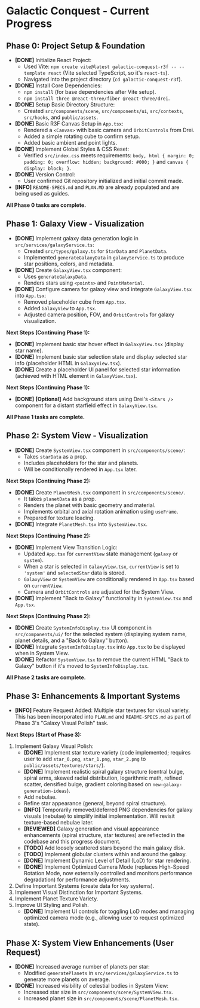 # Galactic Conquest - Current Progress

## Phase 0: Project Setup & Foundation

- **[DONE]** Initialize React Project:
    - Used Vite: `npm create vite@latest galactic-conquest-r3f -- --template react` (Vite selected TypeScript, so it's `react-ts`).
    - Navigated into the project directory (`cd galactic-conquest-r3f`).
- **[DONE]** Install Core Dependencies:
    - `npm install` (for base dependencies after Vite setup).
    - `npm install three @react-three/fiber @react-three/drei`.
- **[DONE]** Setup Basic Directory Structure:
    - Created `src/components/scene`, `src/components/ui`, `src/contexts`, `src/hooks`, and `public/assets`.
- **[DONE]** Basic R3F Canvas Setup in `App.tsx`:
    - Rendered a `<Canvas>` with basic camera and `OrbitControls` from Drei.
    - Added a simple rotating cube to confirm setup.
    - Added basic ambient and point lights.
- **[DONE]** Implement Global Styles & CSS Reset:
    - Verified `src/index.css` meets requirements: `body, html { margin: 0; padding: 0; overflow: hidden; background: #000; }` and `canvas { display: block; }`.
- **[DONE]** Version Control:
    - User confirmed Git repository initialized and initial commit made.
- **[INFO]** `README-SPECS.md` and `PLAN.MD` are already populated and are being used as guides.

**All Phase 0 tasks are complete.**

## Phase 1: Galaxy View - Visualization

- **[DONE]** Implement galaxy data generation logic in `src/services/galaxyService.ts`:
    - Created `src/types/galaxy.ts` for `StarData` and `PlanetData`.
    - Implemented `generateGalaxyData` in `galaxyService.ts` to produce star positions, colors, and metadata.
- **[DONE]** Create `GalaxyView.tsx` component:
    - Uses `generateGalaxyData`.
    - Renders stars using `<points>` and `PointMaterial`.
- **[DONE]** Configure camera for galaxy view and integrate `GalaxyView.tsx` into `App.tsx`:
    - Removed placeholder cube from `App.tsx`.
    - Added `GalaxyView` to `App.tsx`.
    - Adjusted camera position, FOV, and `OrbitControls` for galaxy visualization.

**Next Steps (Continuing Phase 1):**
- **[DONE]** Implement basic star hover effect in `GalaxyView.tsx` (display star name).
- **[DONE]** Implement basic star selection state and display selected star info (placeholder HTML in `GalaxyView.tsx`).
- **[DONE]** Create a placeholder UI panel for selected star information (achieved with HTML element in `GalaxyView.tsx`).

**Next Steps (Continuing Phase 1):**
- **[DONE]** **[Optional]** Add background stars using Drei's `<Stars />` component for a distant starfield effect in `GalaxyView.tsx`.

**All Phase 1 tasks are complete.**

## Phase 2: System View - Visualization

- **[DONE]** Create `SystemView.tsx` component in `src/components/scene/`:
    - Takes `starData` as a prop.
    - Includes placeholders for the star and planets.
    - Will be conditionally rendered in `App.tsx` later.

**Next Steps (Continuing Phase 2):**
- **[DONE]** Create `PlanetMesh.tsx` component in `src/components/scene/`.
   - It takes `planetData` as a prop.
   - Renders the planet with basic geometry and material.
   - Implements orbital and axial rotation animation using `useFrame`.
   - Prepared for texture loading.
- **[DONE]** Integrate `PlanetMesh.tsx` into `SystemView.tsx`.

**Next Steps (Continuing Phase 2):**
- **[DONE]** Implement View Transition Logic:
   - Updated `App.tsx` for `currentView` state management (`galaxy` or `system`).
   - When a star is selected in `GalaxyView.tsx`, `currentView` is set to `'system'` and `selectedStar` data is stored.
   - `GalaxyView` or `SystemView` are conditionally rendered in `App.tsx` based on `currentView`.
   - Camera and `OrbitControls` are adjusted for the System View.
- **[DONE]** Implement "Back to Galaxy" functionality in `SystemView.tsx` and `App.tsx`.

**Next Steps (Continuing Phase 2):**
- **[DONE]** Create `SystemInfoDisplay.tsx` UI component in `src/components/ui/` for the selected system (displaying system name, planet details, and a "Back to Galaxy" button).
- **[DONE]** Integrate `SystemInfoDisplay.tsx` into `App.tsx` to be displayed when in System View.
- **[DONE]** Refactor `SystemView.tsx` to remove the current HTML "Back to Galaxy" button if it's moved to `SystemInfoDisplay.tsx`.

**All Phase 2 tasks are complete.**

## Phase 3: Enhancements & Important Systems

- **[INFO]** Feature Request Added: Multiple star textures for visual variety. This has been incorporated into `PLAN.md` and `README-SPECS.md` as part of Phase 3's "Galaxy Visual Polish" task.

**Next Steps (Start of Phase 3):**
1. Implement Galaxy Visual Polish:
    - **[DONE]** Implement star texture variety (code implemented; requires user to add `star_0.png`, `star_1.png`, `star_2.png` to `public/assets/textures/stars/`).
    - **[DONE]** Implement realistic spiral galaxy structure (central bulge, spiral arms, skewed radial distribution, logarithmic math, refined scatter, densified bulge, gradient coloring based on `new-galaxy-generation-ideas`).
    - Add nebulae.
    - Refine star appearance (general, beyond spiral structure).
    - **[INFO]** Temporarily removed/deferred PNG dependencies for galaxy visuals (nebulae) to simplify initial implementation. Will revisit texture-based nebulae later.
    - **[REVIEWED]** Galaxy generation and visual appearance enhancements (spiral structure, star textures) are reflected in the codebase and this progress document.
    - **[TODO]** Add loosely scattered stars beyond the main galaxy disk.
    - **[TODO]** Implement globular clusters within and around the galaxy.
    - **[DONE]** Implement Dynamic Level of Detail (LoD) for star rendering.
    - **[DONE]** Implement Optimized Camera Mode (replaces High-Speed Rotation Mode, now externally controlled and monitors performance degradation) for performance adjustments.
2. Define Important Systems (create data for key systems).
3. Implement Visual Distinction for Important Systems.
4. Implement Planet Texture Variety.
5. Improve UI Styling and Polish.
    - **[DONE]** Implement UI controls for toggling LoD modes and managing optimized camera mode (e.g., allowing user to request optimized state).

## Phase X: System View Enhancements (User Request)

- **[DONE]** Increased average number of planets per star:
    - Modified `generatePlanets` in `src/services/galaxyService.ts` to generate more planets on average.
- **[DONE]** Increased visibility of celestial bodies in System View:
    - Increased star size in `src/components/scene/SystemView.tsx`.
    - Increased planet size in `src/components/scene/PlanetMesh.tsx`.